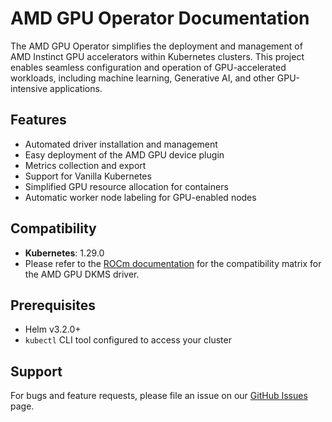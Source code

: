 # AMD GPU Operator Documentation

The AMD GPU Operator simplifies the deployment and management of AMD Instinct GPU accelerators within Kubernetes clusters. This project enables seamless configuration and operation of GPU-accelerated workloads, including machine learning, Generative AI, and other GPU-intensive applications.

## Features

- Automated driver installation and management
- Easy deployment of the AMD GPU device plugin
- Metrics collection and export
- Support for Vanilla Kubernetes
- Simplified GPU resource allocation for containers
- Automatic worker node labeling for GPU-enabled nodes

## Compatibility

- **Kubernetes**: 1.29.0
- Please refer to the [ROCm documentation](https://rocm.docs.amd.com/en/latest/compatibility/compatibility-matrix.html) for the compatibility matrix for the AMD GPU DKMS driver.

## Prerequisites

- Helm v3.2.0+
- `kubectl` CLI tool configured to access your cluster

## Support

For bugs and feature requests, please file an issue on our [GitHub Issues](https://github.com/ROCm/gpu-operator/issues) page.
